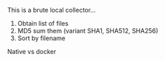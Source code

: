 This is a brute local collector...

1. Obtain list of files
2. MD5 sum them   (variant SHA1,  SHA512,  SHA256)
3. Sort by filename

Native vs docker
